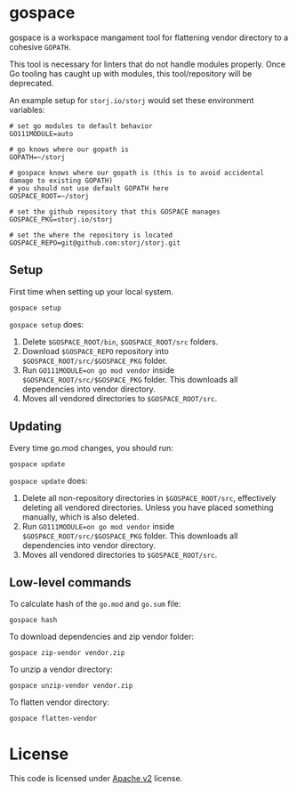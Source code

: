 # gospace

gospace is a workspace mangament tool for flattening vendor directory to a cohesive `GOPATH`.

This tool is necessary for linters that do not handle modules properly. Once Go tooling has caught up with modules, this tool/repository will be deprecated.

An example setup for `storj.io/storj` would set these environment variables:

```
# set go modules to default behavior
GO111MODULE=auto

# go knows where our gopath is
GOPATH=~/storj

# gospace knows where our gopath is (this is to avoid accidental damage to existing GOPATH)
# you should not use default GOPATH here
GOSPACE_ROOT=~/storj

# set the github repository that this GOSPACE manages
GOSPACE_PKG=storj.io/storj

# set the where the repository is located
GOSPACE_REPO=git@github.com:storj/storj.git
```

## Setup

First time when setting up your local system.

```
gospace setup
```

`gospace setup` does:

1. Delete `$GOSPACE_ROOT/bin`, `$GOSPACE_ROOT/src` folders.
2. Download `$GOSPACE_REPO` repository into `$GOSPACE_ROOT/src/$GOSPACE_PKG` folder.
3. Run `GO111MODULE=on go mod vendor` inside `$GOSPACE_ROOT/src/$GOSPACE_PKG` folder. This downloads all dependencies into vendor directory.
4. Moves all vendored directories to `$GOSPACE_ROOT/src`.

## Updating

Every time go.mod changes, you should run:

```
gospace update
```

`gospace update` does:

1. Delete all non-repository directories in `$GOSPACE_ROOT/src`, effectively deleting all vendored directories. Unless you have placed something manually, which is also deleted.
2. Run `GO111MODULE=on go mod vendor` inside `$GOSPACE_ROOT/src/$GOSPACE_PKG` folder. This downloads all dependencies into vendor directory.
3. Moves all vendored directories to `$GOSPACE_ROOT/src`.

## Low-level commands

To calculate hash of the `go.mod` and `go.sum` file:

```
gospace hash
```

To download dependencies and zip vendor folder:

```
gospace zip-vendor vendor.zip
```

To unzip a vendor directory:

```
gospace unzip-vendor vendor.zip
```

To flatten vendor directory:

```
gospace flatten-vendor
```

# License

This code is licensed under [Apache v2](https://www.apache.org/licenses/LICENSE-2.0) license.
